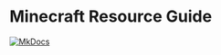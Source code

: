 # Minecraft Resource Guide

[![MkDocs](https://img.shields.io/static/v1?label=MkDocs&message=%E5%9C%A8%E7%BA%BF%E6%B5%8F%E8%A7%88&color=brightgreen)](https://lyaiya.github.io/Minecraft-Resource-Guide/)
